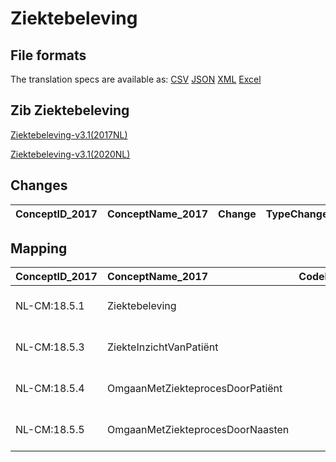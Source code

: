 # Ziektebeleving
## File formats

The translation specs are available as: 
[CSV](../csv/Ziektebeleving.csv) [JSON](../json/Ziektebeleving.json) [XML](../xml/Ziektebeleving.xml) [Excel](../excel/Ziektebeleving.xlsx)



## Zib Ziektebeleving

[Ziektebeleving-v3.1(2017NL)](https://zibs.nl/wiki/Ziektebeleving-v3.1(2017NL))

[Ziektebeleving-v3.1(2020NL)](https://zibs.nl/wiki/Ziektebeleving-v3.1(2020NL))









## Changes

| ConceptID_2017   | ConceptName_2017   | Change   | TypeChange   | Impact_heen   | TRANSLATIE_spec_heen   | Impact_terug   | TRANSLATIE_spec_terug   | Omschrijving   |
|------------------|--------------------|----------|--------------|---------------|------------------------|----------------|-------------------------|----------------|

## Mapping

| ConceptID_2017   | ConceptName_2017                 | Codelists_2017   | Change                  | ConceptID_2020   | ConceptName_2020                 | Codelists_2020   | Bits   | Omschrijving   | TypeChange   | Impact_heen   | TRANSLATIE_spec_heen   | Impact_terug   | TRANSLATIE_spec_terug   |
|:-----------------|:---------------------------------|:-----------------|:------------------------|:-----------------|:---------------------------------|:-----------------|:-------|:---------------|:-------------|:--------------|:-----------------------|:---------------|:------------------------|
| NL-CM:18.5.1     | Ziektebeleving                   |                  | groen: geen wijzigingen | NL-CM:18.5.1     | Ziektebeleving                   |                  |        |                |              |               |                        |                |                         |
| NL-CM:18.5.3     | ZiekteInzichtVanPatiënt          |                  | groen: geen wijzigingen | NL-CM:18.5.3     | ZiekteInzichtVanPatiënt          |                  |        |                |              |               |                        |                |                         |
| NL-CM:18.5.4     | OmgaanMetZiekteprocesDoorPatiënt |                  | groen: geen wijzigingen | NL-CM:18.5.4     | OmgaanMetZiekteprocesDoorPatiënt |                  |        |                |              |               |                        |                |                         |
| NL-CM:18.5.5     | OmgaanMetZiekteprocesDoorNaasten |                  | groen: geen wijzigingen | NL-CM:18.5.5     | OmgaanMetZiekteprocesDoorNaasten |                  |        |                |              |               |                        |                |                         |

